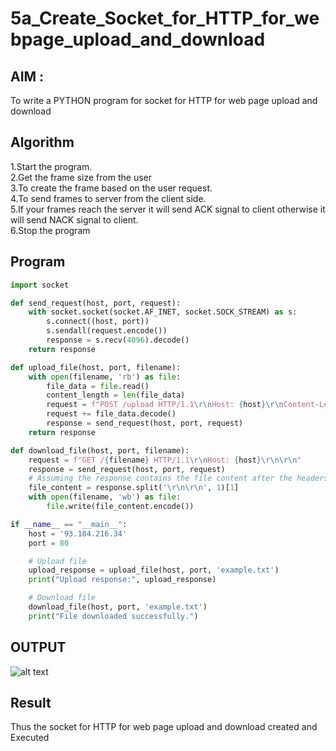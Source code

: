 # 5a_Create_Socket_for_HTTP_for_webpage_upload_and_download
## AIM :
To write a PYTHON program for socket for HTTP for web page upload and download
## Algorithm

1.Start the program.
<BR>
2.Get the frame size from the user
<BR>
3.To create the frame based on the user request.
<BR>
4.To send frames to server from the client side.
<BR>
5.If your frames reach the server it will send ACK signal to client otherwise it will send NACK signal to client.
<BR>
6.Stop the program
<BR>
## Program 
```py 
import socket

def send_request(host, port, request):
    with socket.socket(socket.AF_INET, socket.SOCK_STREAM) as s:
        s.connect((host, port))
        s.sendall(request.encode())
        response = s.recv(4096).decode()
    return response

def upload_file(host, port, filename):
    with open(filename, 'rb') as file:
        file_data = file.read()
        content_length = len(file_data)
        request = f"POST /upload HTTP/1.1\r\nHost: {host}\r\nContent-Length: {content_length}\r\n\r\n"
        request += file_data.decode()
        response = send_request(host, port, request)
    return response

def download_file(host, port, filename):
    request = f"GET /{filename} HTTP/1.1\r\nHost: {host}\r\n\r\n"
    response = send_request(host, port, request)
    # Assuming the response contains the file content after the headers
    file_content = response.split('\r\n\r\n', 1)[1]
    with open(filename, 'wb') as file:
        file.write(file_content.encode())

if __name__ == "__main__":
    host = '93.184.216.34'
    port = 80

    # Upload file
    upload_response = upload_file(host, port, 'example.txt')
    print("Upload response:", upload_response)

    # Download file
    download_file(host, port, 'example.txt')
    print("File downloaded successfully.")
```

## OUTPUT
![alt text](image.png)
## Result
Thus the socket for HTTP for web page upload and download created and Executed
